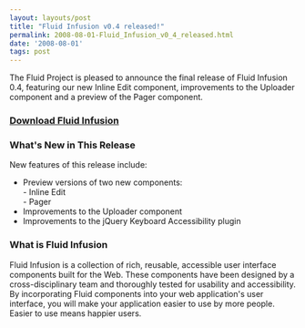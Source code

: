 ```yaml
---
layout: layouts/post
title: "Fluid Infusion v0.4 released!"
permalink: 2008-08-01-Fluid_Infusion_v0_4_released.html
date: '2008-08-01'
tags: post
---
```

The Fluid Project is pleased to announce the final release of Fluid Infusion 0.4,
featuring our new Inline Edit component, improvements to the Uploader component and a preview of the Pager component.

### [Download Fluid Infusion](https://github.com/fluid-project/infusion)

### What&#39;s New in This Release

New features of this release include:

- Preview versions of two new components:</br>
      - Inline Edit</br>
      - Pager
- Improvements to the Uploader component
- Improvements to the jQuery Keyboard Accessibility plugin

### What is Fluid Infusion

Fluid Infusion is a collection of rich, reusable, accessible user interface components built for the Web.
These components have been designed by a cross-disciplinary team and thoroughly tested for usability and
accessibility. By incorporating Fluid components into your web application&#39;s user interface, you will
make your application easier to use by more people. Easier to use means happier users.

